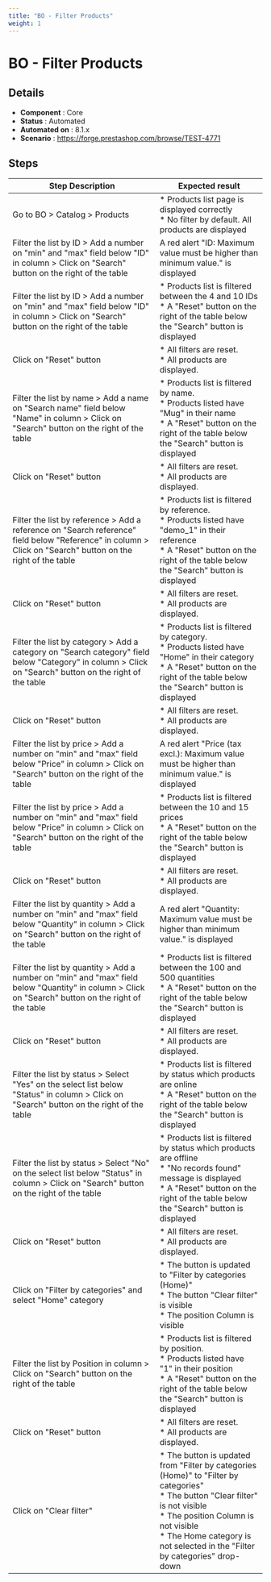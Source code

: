 ```yaml
---
title: "BO - Filter Products"
weight: 1
---
```


# BO - Filter Products
## Details
* **Component** : Core
* **Status** : Automated
* **Automated on** : 8.1.x
* **Scenario** : https://forge.prestashop.com/browse/TEST-4771

## Steps
| Step Description | Expected result |
| ----- | ----- |
| Go to BO > Catalog > Products | * Products list page is displayed correctly<br> * No filter by default. All products are displayed |
| Filter the list by ID > Add a number on "min" and "max" field below "ID" in column > Click on "Search" button on the right of the table | A red alert "ID: Maximum value must be higher than minimum value." is displayed |
| Filter the list by ID > Add a number on "min" and "max" field below "ID" in column > Click on "Search" button on the right of the table | * Products list is filtered between the 4 and 10 IDs<br> * A "Reset" button on the right of the table below the "Search" button is displayed |
| Click on "Reset" button | * All filters are reset.<br> * All products are displayed. |
| Filter the list by name > Add a name on "Search name" field below "Name" in column > Click on "Search" button on the right of the table | * Products list is filtered by name.<br> * Products listed have "Mug" in their name<br> * A "Reset" button on the right of the table below the "Search" button is displayed |
| Click on "Reset" button | * All filters are reset.<br> * All products are displayed. |
| Filter the list by reference > Add a reference on "Search reference" field below "Reference" in column > Click on "Search" button on the right of the table | * Products list is filtered by reference.<br> * Products listed have "demo_1" in their reference<br> * A "Reset" button on the right of the table below the "Search" button is displayed |
| Click on "Reset" button | * All filters are reset.<br> * All products are displayed. |
| Filter the list by category > Add a category on "Search category" field below "Category" in column > Click on "Search" button on the right of the table | * Products list is filtered by category.<br> * Products listed have "Home" in their category<br> * A "Reset" button on the right of the table below the "Search" button is displayed |
| Click on "Reset" button | * All filters are reset.<br> * All products are displayed. |
| Filter the list by price > Add a number on "min" and "max" field below "Price" in column > Click on "Search" button on the right of the table | A red alert "Price (tax excl.): Maximum value must be higher than minimum value." is displayed |
| Filter the list by price > Add a number on "min" and "max" field below "Price" in column > Click on "Search" button on the right of the table | * Products list is filtered between the 10 and 15 prices<br> * A "Reset" button on the right of the table below the "Search" button is displayed |
| Click on "Reset" button | * All filters are reset.<br> * All products are displayed. |
| Filter the list by quantity > Add a number on "min" and "max" field below "Quantity" in column > Click on "Search" button on the right of the table | A red alert "Quantity: Maximum value must be higher than minimum value." is displayed |
| Filter the list by quantity > Add a number on "min" and "max" field below "Quantity" in column > Click on "Search" button on the right of the table | * Products list is filtered between the 100 and 500 quantities<br> * A "Reset" button on the right of the table below the "Search" button is displayed |
| Click on "Reset" button | * All filters are reset.<br> * All products are displayed. |
| Filter the list by status > Select "Yes" on the select list below "Status" in column > Click on "Search" button on the right of the table | * Products list is filtered by status which products are online<br> * A "Reset" button on the right of the table below the "Search" button is displayed |
| Filter the list by status > Select "No" on the select list below "Status" in column > Click on "Search" button on the right of the table | * Products list is filtered by status which products are offline<br> * "No records found" message is displayed<br> * A "Reset" button on the right of the table below the "Search" button is displayed |
| Click on "Reset" button | * All filters are reset.<br> * All products are displayed. |
| Click on "Filter by categories" and select "Home" category | * The button is updated to "Filter by categories (Home)"<br>* The button "Clear filter" is visible<br>* The position Column is visible |
| Filter the list by Position in column > Click on "Search" button on the right of the table | * Products list is filtered by position.<br>* Products listed have "1" in their position<br>* A "Reset" button on the right of the table below the "Search" button is displayed |
| Click on "Reset" button | * All filters are reset.<br> * All products are displayed. |
| Click on "Clear filter" | * The button is updated from "Filter by categories (Home)" to "Filter by categories"<br>* The button "Clear filter" is not visible<br>* The position Column is not visible<br>* The Home category is not selected in the "Filter by categories" drop-down |
